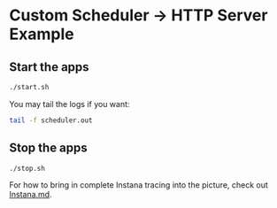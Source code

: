 # Custom Scheduler -> HTTP Server Example

## Start the apps

```sh
./start.sh
```

You may tail the logs if you want:

```sh
tail -f scheduler.out
```

## Stop the apps

```sh
./stop.sh
```

For how to bring in complete Instana tracing into the picture, check out [Instana.md](./Instana.md).
